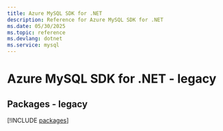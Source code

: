 ```yaml
---
title: Azure MySQL SDK for .NET
description: Reference for Azure MySQL SDK for .NET
ms.date: 05/30/2025
ms.topic: reference
ms.devlang: dotnet
ms.service: mysql
---
```

# Azure MySQL SDK for .NET - legacy
## Packages - legacy
[!INCLUDE [packages](mysql-index.md)]